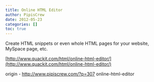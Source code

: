 ```yaml
---
title: Online HTML Editor
author: PipisCrew
date: 2012-05-23
categories: []
toc: true
---
```


Create HTML snippets or even whole HTML pages for your website, MySpace page, etc.

[http://www.quackit.com/html/online-html-editor/](http://www.quackit.com/html/online-html-editor/)

origin - http://www.pipiscrew.com/?p=307 online-html-editor